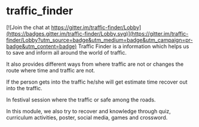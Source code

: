 # traffic_finder

[![Join the chat at https://gitter.im/traffic-finder/Lobby](https://badges.gitter.im/traffic-finder/Lobby.svg)](https://gitter.im/traffic-finder/Lobby?utm_source=badge&utm_medium=badge&utm_campaign=pr-badge&utm_content=badge)
Traffic Finder is a information which helps us to save and inform all around the world of traffic.

It also provides different ways from where traffic are not or changes the route where time and traffic are not.

If the person gets into the traffic he/she will get estimate time recover out into the traffic. 

In festival session where the traffic or safe among the roads.

In this module, we also try to recover and knowledge through quiz, curriculum activities, poster, social media, games and crossword.
